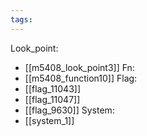 ```yaml
---
tags:
---
```

Look_point:
- [[m5408_look_point3]]
Fn:
- [[m5408_function10]]
Flag:
- [[flag_11043]]
- [[flag_11047]]
- [[flag_9630]]
System:
- [[system_1]]
